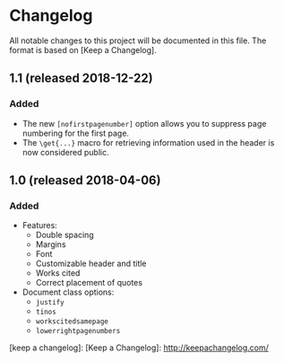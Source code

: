 # Changelog

All notable changes to this project will be documented in this file.
The format is based on [Keep a Changelog].

## 1.1 (released 2018-12-22)
### Added
* The new `[nofirstpagenumber]` option allows you to suppress page
  numbering for the first page.
* The `\get{...}` macro for retrieving information used in the header
  is now considered public.

## 1.0 (released 2018-04-06)
### Added
* Features:
  * Double spacing
  * Margins
  * Font
  * Customizable header and title
  * Works cited
  * Correct placement of quotes
* Document class options:
  * `justify`
  * `tinos`
  * `workscitedsamepage`
  * `lowerrightpagenumbers`

[keep a changelog]: [Keep a Changelog]: http://keepachangelog.com/
